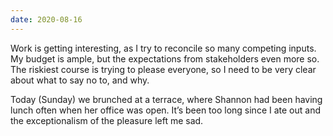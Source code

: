```yaml
---
date: 2020-08-16
---
```


Work is getting interesting, as I try to reconcile so many competing inputs. My budget is ample, but the expectations from stakeholders even more so. The riskiest course is trying to please everyone, so I need to be very clear about what to say no to, and why.

Today (Sunday) we brunched at a terrace, where Shannon had been having lunch often when her office was open. It’s been too long since I ate out and the exceptionalism of the pleasure left me sad.
